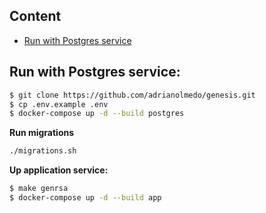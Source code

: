 ## Content

* [Run with Postgres service](#run-with-postgres-service)

## Run with Postgres service:

```bash
$ git clone https://github.com/adrianolmedo/genesis.git
$ cp .env.example .env
$ docker-compose up -d --build postgres
```

**Run migrations**

```bash
./migrations.sh
```

**Up application service:**

```bash
$ make genrsa
$ docker-compose up -d --build app
```
